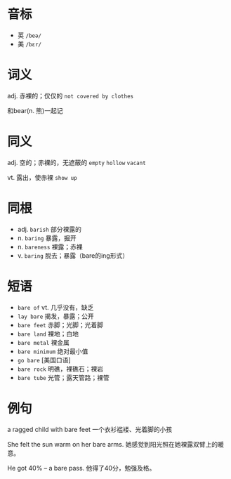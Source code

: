 # 音标

- 英 `/beə/`
- 美 `/bɛr/`

# 词义

adj. 赤裸的；仅仅的
`not covered by clothes`



和bear(n. 熊)一起记

# 同义

adj. 空的；赤裸的，无遮蔽的
`empty` `hollow` `vacant`

vt. 露出，使赤裸
`show up`

# 同根

- adj. `barish` 部分裸露的
- n. `baring` 暴露，掘开
- n. `bareness` 裸露；赤裸
- v. `baring` 脱去；暴露（bare的ing形式）

# 短语

- `bare of` vt. 几乎没有，缺乏
- `lay bare` 揭发，暴露；公开
- `bare feet` 赤脚；光脚；光着脚
- `bare land` 裸地；白地
- `bare metal` 裸金属
- `bare minimum` 绝对最小值
- `go bare` [美国口语]
- `bare rock` 明礁，裸礁石；裸岩
- `bare tube` 光管；露天管路；裸管

# 例句

a ragged child with bare feet
一个衣衫褴褛、光着脚的小孩

She felt the sun warm on her bare arms.
她感觉到阳光照在她裸露双臂上的暖意。

He got 40% – a bare pass.
他得了40分，勉强及格。


